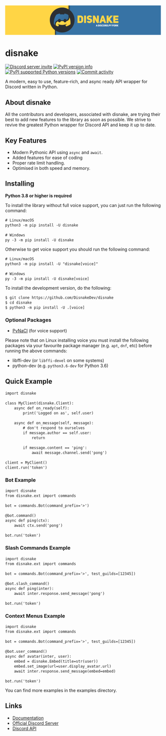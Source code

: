 ![Disnake Banner](./assets/banner.png)

disnake
=======

<p>
  <a href="https://discord.gg/gJDbCw8aQy"><img src="https://img.shields.io/discord/808030843078836254?style=flat-square&color=5865f2&logo=discord&logoColor=ffffff" alt="Discord server invite" /></a>
  <a href="https://pypi.python.org/pypi/disnake"><img src="https://img.shields.io/pypi/v/disnake.svg?style=flat-square" alt="PyPI version info" /></a>
  <a href="https://pypi.python.org/pypi/disnake"><img src="https://img.shields.io/pypi/pyversions/disnake.svg?style=flat-square" alt="PyPI supported Python versions" /></a>
  <a href="https://github.com/DisnakeDev/disnake/commits"><img src="https://img.shields.io/github/commit-activity/w/DisnakeDev/disnake.svg?style=flat-square" alt="Commit activity" /></a>
</p>

A modern, easy to use, feature-rich, and async ready API wrapper for
Discord written in Python.

About disnake
-------------

All the contributors and developers, associated with disnake, are trying
their best to add new features to the library as soon as possible. We
strive to revive the greatest Python wrapper for Discord API and keep it
up to date.

Key Features
------------

-   Modern Pythonic API using `async` and `await`.
-   Added features for ease of coding
-   Proper rate limit handling.
-   Optimised in both speed and memory.

Installing
----------

**Python 3.8 or higher is required**

To install the library without full voice support, you can just run the
following command:

``` {.sh}
# Linux/macOS
python3 -m pip install -U disnake

# Windows
py -3 -m pip install -U disnake
```

Otherwise to get voice support you should run the following command:

``` {.sh}
# Linux/macOS
python3 -m pip install -U "disnake[voice]"

# Windows
py -3 -m pip install -U disnake[voice]
```

To install the development version, do the following:

``` {.sh}
$ git clone https://github.com/DisnakeDev/disnake
$ cd disnake
$ python3 -m pip install -U .[voice]
```

### Optional Packages

-   [PyNaCl](https://pypi.org/project/PyNaCl/) (for voice support)

Please note that on Linux installing voice you must install the
following packages via your favourite package manager (e.g. `apt`,
`dnf`, etc) before running the above commands:

-   libffi-dev (or `libffi-devel` on some systems)
-   python-dev (e.g. `python3.6-dev` for Python 3.6)

Quick Example
-------------

``` {.py}
import disnake

class MyClient(disnake.Client):
    async def on_ready(self):
        print('Logged on as', self.user)

    async def on_message(self, message):
        # don't respond to ourselves
        if message.author == self.user:
            return

        if message.content == 'ping':
            await message.channel.send('pong')

client = MyClient()
client.run('token')
```

### Bot Example

``` {.py}
import disnake
from disnake.ext import commands

bot = commands.Bot(command_prefix='>')

@bot.command()
async def ping(ctx):
    await ctx.send('pong')

bot.run('token')
```

### Slash Commands Example

``` {.py}
import disnake
from disnake.ext import commands

bot = commands.Bot(command_prefix='>', test_guilds=[12345])

@bot.slash_command()
async def ping(inter):
    await inter.response.send_message('pong')

bot.run('token')
```

### Context Menus Example

``` {.py}
import disnake
from disnake.ext import commands

bot = commands.Bot(command_prefix='>', test_guilds=[12345])

@bot.user_command()
async def avatar(inter, user):
    embed = disnake.Embed(title=str(user))
    embed.set_image(url=user.display_avatar.url)
    await inter.response.send_message(embed=embed)

bot.run('token')
```

You can find more examples in the examples directory.

Links
-----

-   [Documentation](https://docs.disnake.dev/)
-   [Official Discord Server](https://discord.gg/gJDbCw8aQy)
-   [Discord API](https://discord.gg/discord-api)
